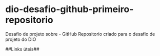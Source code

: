 # dio-desafio-github-primeiro-repositorio
Desafio de projeto sobre - GitHub
Repositorio criado para o desafio de projeto do DIO

##Links úteis##



